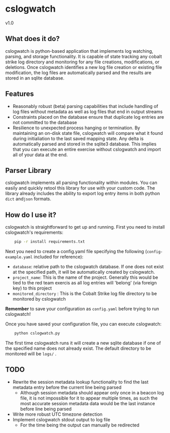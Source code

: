 # cslogwatch

v1.0

## What does it do?
cslogwatch is python-based application that implements log watching, parsing, and storage functionality. It is capable of state tracking any cobalt strike log directory and monitoring for any file creations, modifications, or deletions. Once cslogwatch identifies a new log file creation or existing file modification, the log files are automatically parsed and the results are stored in an sqlite database. 

## Features
- Reasonably robust (beta) parsing capabilities that include handling of log files without metadata as well as log files that end in output streams
- Constraints placed on the database ensure that duplicate log entries are not committed to the database
- Resilience to unexpected process hanging or termination. By maintaining an on-disk state file, cslogwatch will compare what it found during initialiation to the last saved mapping state. Any delta is automatically parsed and stored in the sqlite3 database. This implies that you can execute an entire exercise without cslogwatch and import all of your data at the end.

## Parser Library
cslogwatch implements all parsing functionality within modules. You can easily and quickly retool this library for use with your custom code. The library already includes the ability to export log entry items in both python `dict` and`json` formats.

## How do I use it?
cslogwatch is straightforward to get up and running. First you need to install cslogwatch's requirements:

```bash
	pip -r install requirements.txt
```

Next you need to create a config.yaml file specifying the following (`config-example.yaml` included for reference):
- `database`: relative path to the cslogwatch database. If one does not exist at the specified path, it will be automatically created by cslogwatch.
- `project_name`: This is the name of the project. Generally this would be tied to the red team exercis as all log entries will 'belong' (via foreign key) to this project
- `monitored_directory` : This is the Cobalt Strike log file directory to be monitored by cslogwatch

**Remember** to save your configuration as `config.yaml` before trying to run cslogwatch!

Once you have saved your configuration file, you can execute cslogwatch:

```bash
	python cslogwatch.py
```

The first time cslogwatch runs it will create a new sqlite database if one of the specified name does not already exist. The default directory to be monitored will be `logs/` .

## TODO

- Rewrite the session metadata lookup functionality to find the last metadata entry before the current line being parsed
  - Although session metadata should appear only once in a beacon log file, it is not impossible for it to appear multiple times, as such the most accurate session metadata data would be the last instance before line being parsed
- Write more robust UTC timezone detection 
- Implement cslogwatch stdout output to log file
  - For the time being the output can manually be redirected 
